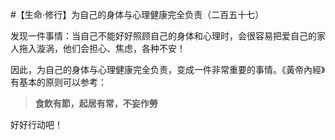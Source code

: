 #【生命⋅修行】为自己的身体与心理健康完全负责（二百五十七）

发现一件事情：当自己不能好好照顾自己的身体和心理时，会很容易把爱自己的家人拖入漩涡，他们会担心、焦虑，各种不安！

因此，为自己的身体与心理健康完全负责，变成一件非常重要的事情。《黃帝內經》有基本的原则可以参考：

> **食飲有節，起居有常，不妄作勞**

好好行动吧！